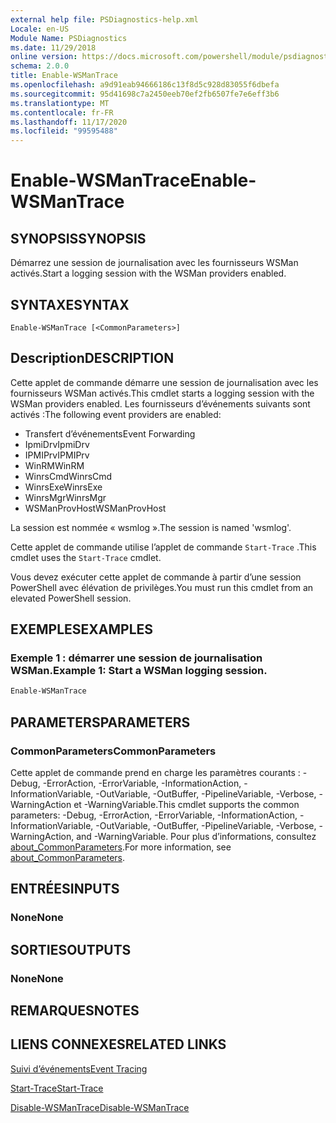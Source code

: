```yaml
---
external help file: PSDiagnostics-help.xml
Locale: en-US
Module Name: PSDiagnostics
ms.date: 11/29/2018
online version: https://docs.microsoft.com/powershell/module/psdiagnostics/enable-wsmantrace?view=powershell-7.2&WT.mc_id=ps-gethelp
schema: 2.0.0
title: Enable-WSManTrace
ms.openlocfilehash: a9d91eab94666186c13f8d5c928d83055f6dbefa
ms.sourcegitcommit: 95d41698c7a2450eeb70ef2fb6507fe7e6eff3b6
ms.translationtype: MT
ms.contentlocale: fr-FR
ms.lasthandoff: 11/17/2020
ms.locfileid: "99595488"
---
```

# <span data-ttu-id="c2a0a-102">Enable-WSManTrace</span><span class="sxs-lookup"><span data-stu-id="c2a0a-102">Enable-WSManTrace</span></span>

## <span data-ttu-id="c2a0a-103">SYNOPSIS</span><span class="sxs-lookup"><span data-stu-id="c2a0a-103">SYNOPSIS</span></span>
<span data-ttu-id="c2a0a-104">Démarrez une session de journalisation avec les fournisseurs WSMan activés.</span><span class="sxs-lookup"><span data-stu-id="c2a0a-104">Start a logging session with the WSMan providers enabled.</span></span>

## <span data-ttu-id="c2a0a-105">SYNTAXE</span><span class="sxs-lookup"><span data-stu-id="c2a0a-105">SYNTAX</span></span>

```
Enable-WSManTrace [<CommonParameters>]
```

## <span data-ttu-id="c2a0a-106">Description</span><span class="sxs-lookup"><span data-stu-id="c2a0a-106">DESCRIPTION</span></span>
<span data-ttu-id="c2a0a-107">Cette applet de commande démarre une session de journalisation avec les fournisseurs WSMan activés.</span><span class="sxs-lookup"><span data-stu-id="c2a0a-107">This cmdlet starts a logging session with the WSMan providers enabled.</span></span> <span data-ttu-id="c2a0a-108">Les fournisseurs d’événements suivants sont activés :</span><span class="sxs-lookup"><span data-stu-id="c2a0a-108">The following event providers are enabled:</span></span>

- <span data-ttu-id="c2a0a-109">Transfert d’événements</span><span class="sxs-lookup"><span data-stu-id="c2a0a-109">Event Forwarding</span></span>
- <span data-ttu-id="c2a0a-110">IpmiDrv</span><span class="sxs-lookup"><span data-stu-id="c2a0a-110">IpmiDrv</span></span>
- <span data-ttu-id="c2a0a-111">IPMIPrv</span><span class="sxs-lookup"><span data-stu-id="c2a0a-111">IPMIPrv</span></span>
- <span data-ttu-id="c2a0a-112">WinRM</span><span class="sxs-lookup"><span data-stu-id="c2a0a-112">WinRM</span></span>
- <span data-ttu-id="c2a0a-113">WinrsCmd</span><span class="sxs-lookup"><span data-stu-id="c2a0a-113">WinrsCmd</span></span>
- <span data-ttu-id="c2a0a-114">WinrsExe</span><span class="sxs-lookup"><span data-stu-id="c2a0a-114">WinrsExe</span></span>
- <span data-ttu-id="c2a0a-115">WinrsMgr</span><span class="sxs-lookup"><span data-stu-id="c2a0a-115">WinrsMgr</span></span>
- <span data-ttu-id="c2a0a-116">WSManProvHost</span><span class="sxs-lookup"><span data-stu-id="c2a0a-116">WSManProvHost</span></span>

<span data-ttu-id="c2a0a-117">La session est nommée « wsmlog ».</span><span class="sxs-lookup"><span data-stu-id="c2a0a-117">The session is named 'wsmlog'.</span></span>

<span data-ttu-id="c2a0a-118">Cette applet de commande utilise l’applet de commande `Start-Trace` .</span><span class="sxs-lookup"><span data-stu-id="c2a0a-118">This cmdlet uses the `Start-Trace` cmdlet.</span></span>

<span data-ttu-id="c2a0a-119">Vous devez exécuter cette applet de commande à partir d’une session PowerShell avec élévation de privilèges.</span><span class="sxs-lookup"><span data-stu-id="c2a0a-119">You must run this cmdlet from an elevated PowerShell session.</span></span>

## <span data-ttu-id="c2a0a-120">EXEMPLES</span><span class="sxs-lookup"><span data-stu-id="c2a0a-120">EXAMPLES</span></span>

### <span data-ttu-id="c2a0a-121">Exemple 1 : démarrer une session de journalisation WSMan.</span><span class="sxs-lookup"><span data-stu-id="c2a0a-121">Example 1: Start a WSMan logging session.</span></span>

```powershell
Enable-WSManTrace
```

## <span data-ttu-id="c2a0a-122">PARAMETERS</span><span class="sxs-lookup"><span data-stu-id="c2a0a-122">PARAMETERS</span></span>

### <span data-ttu-id="c2a0a-123">CommonParameters</span><span class="sxs-lookup"><span data-stu-id="c2a0a-123">CommonParameters</span></span>

<span data-ttu-id="c2a0a-124">Cette applet de commande prend en charge les paramètres courants : -Debug, -ErrorAction, -ErrorVariable, -InformationAction, -InformationVariable, -OutVariable, -OutBuffer, -PipelineVariable, -Verbose, -WarningAction et -WarningVariable.</span><span class="sxs-lookup"><span data-stu-id="c2a0a-124">This cmdlet supports the common parameters: -Debug, -ErrorAction, -ErrorVariable, -InformationAction, -InformationVariable, -OutVariable, -OutBuffer, -PipelineVariable, -Verbose, -WarningAction, and -WarningVariable.</span></span> <span data-ttu-id="c2a0a-125">Pour plus d’informations, consultez [about_CommonParameters](https://go.microsoft.com/fwlink/?LinkID=113216).</span><span class="sxs-lookup"><span data-stu-id="c2a0a-125">For more information, see [about_CommonParameters](https://go.microsoft.com/fwlink/?LinkID=113216).</span></span>

## <span data-ttu-id="c2a0a-126">ENTRÉES</span><span class="sxs-lookup"><span data-stu-id="c2a0a-126">INPUTS</span></span>

### <span data-ttu-id="c2a0a-127">None</span><span class="sxs-lookup"><span data-stu-id="c2a0a-127">None</span></span>

## <span data-ttu-id="c2a0a-128">SORTIES</span><span class="sxs-lookup"><span data-stu-id="c2a0a-128">OUTPUTS</span></span>

### <span data-ttu-id="c2a0a-129">None</span><span class="sxs-lookup"><span data-stu-id="c2a0a-129">None</span></span>

## <span data-ttu-id="c2a0a-130">REMARQUES</span><span class="sxs-lookup"><span data-stu-id="c2a0a-130">NOTES</span></span>

## <span data-ttu-id="c2a0a-131">LIENS CONNEXES</span><span class="sxs-lookup"><span data-stu-id="c2a0a-131">RELATED LINKS</span></span>

[<span data-ttu-id="c2a0a-132">Suivi d’événements</span><span class="sxs-lookup"><span data-stu-id="c2a0a-132">Event Tracing</span></span>](/windows/desktop/ETW/event-tracing-portal)

[<span data-ttu-id="c2a0a-133">Start-Trace</span><span class="sxs-lookup"><span data-stu-id="c2a0a-133">Start-Trace</span></span>](start-trace.md)

[<span data-ttu-id="c2a0a-134">Disable-WSManTrace</span><span class="sxs-lookup"><span data-stu-id="c2a0a-134">Disable-WSManTrace</span></span>](Disable-WSManTrace.md)

